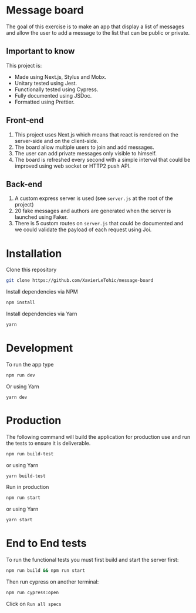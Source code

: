 # Message board

The goal of this exercise is to make an app that display a list of messages and allow the user to add a message to the list that can be public or private.

## Important to know

This project is:

- Made using Next.js, Stylus and Mobx.
- Unitary tested using Jest.
- Functionally tested using Cypress.
- Fully documented using JSDoc.
- Formatted using Prettier.

## Front-end

1. This project uses Next.js which means that react is rendered on the server-side and on the client-side.
2. The board allow multiple users to join and add messages.
3. The user can add private messages only visible to himself.
4. The board is refreshed every second with a simple interval that could be improved using web socket or HTTP2 push API.

## Back-end

1. A custom express server is used (see `server.js` at the root of the project)
2. 20 fake messages and authors are generated when the server is launched using Faker.
3. There is 5 custom routes on `server.js` that could be documented and we could validate the payload of each request using Joi.

# Installation

Clone this repository

```bash
git clone https://github.com/XavierLeTohic/message-board
```

Install dependencies via NPM

```bash
npm install
```

Install dependencies via Yarn

```bash
yarn
```

# Development

To run the app type

```bash
npm run dev
```

Or using Yarn

```
yarn dev
```

# Production

The following command will build the application for production use and run the tests to ensure it is deliverable.

```bash
npm run build-test
```

or using Yarn

```bash
yarn build-test
```

Run in production

```bash
npm run start
```

or using Yarn

```bash
yarn start
```

# End to End tests

To run the functional tests you must first build and start the server first:

```bash
npm run build && npm run start
```

Then run cypress on another terminal:

```bash
npm run cypress:open
```

Click on `Run all specs`

